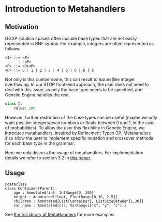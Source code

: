 # Introduction to Metahandlers

##  Motivation

GGGP solution spaces often include base types that are not easily represented in BNF syntax. For example, integers are often represented as follows:
```
<I> ::= <P>
      | -<P>
<P> ::= <D><P>
<D> ::= 0 | 1 | 2 | 3 | 4 | 5 | 6 | 8 | 9
```
Not only is this cumbersome, this can result to issues(like integer overflowing.  In our STGP front-end approach, the user does not need to deal with this issue, as only the base type needs to be specified, and Genetic Engine handles the rest.

```python
class I:
	value: int
```

However, further restriction of the base types can be useful (maybe we only want positive integers/even numbers or floats between 0 and 1, in the case of probabilities). To allow the user this flexibility in Genetic Engine, we introduce metahandlers, inspired by [Refinement Types GP](https://link.springer.com/chapter/10.1007/978-3-030-58115-2_2). Metahandlers also allow the user to implement specific mutation and crossover methods for each base type in the grammar.

Here we only discuss the usage of metahandlers. For implementation details we refer to section 3.2 in [this paper](https://arxiv.org/abs/2210.04826).

## Usage

```
@dataclass
class Container(Parent):
	age : Annotated[int, IntRange[0, 200]]
	height : Annotated[float, FloatRange[0.10, 2.5]]
	children : Annotated[List[Container], ListSizeBetween[1,30]]
	var_name : Annotated[str, VarRange[["x", "y", "z"]]]
```

See [the full library of MetaHandlers](api.md) for more examples.
